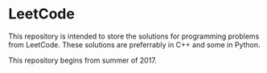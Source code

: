 # LeetCode

This repository is intended to store the solutions for programming problems from LeetCode. These solutions are preferrably in C++ and some in Python.

This repository begins from summer of 2017. 
